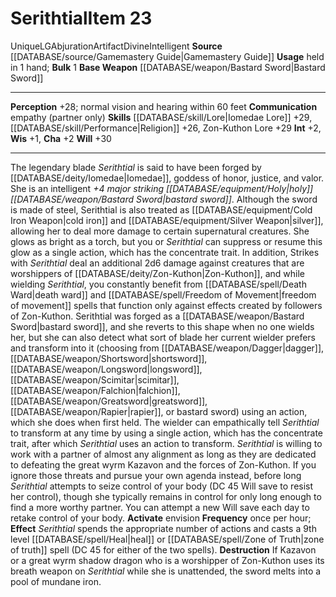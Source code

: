 ﻿---
ac: null
actions: null
alignment: LG
base_item: '[[DATABASE/weapon/Bastard Sword|Bastard Sword]]'
bulk: '1'
burrow_speed: null
climb_speed: null
damage: null
deity: null
duration: null
element: null
favored_weapon: null
fly_speed: null
fortitude: null
frequency: null
hands: null
hardness: null
hp: null
id: '618'
item_category: Artifacts
item_subcategory: null
land_speed: null
level: '23'
max_speed: null
name: Serithtial
onset: null
price: null
range: null
rarity: Unique
reflex: null
requirement: null
resistance: null
rus_type_level: null
saving_throw: null
school: Abjuration
size: null
source: '[[DATABASE/source/Gamemastery Guide|Gamemastery Guide]]'
spell: null
stage: null
subcategory: artifact
swim_speed: null
trait:
- '[[DATABASE/trait/Abjuration|Abjuration]]'
- '[[DATABASE/trait/Artifact|Artifact]]'
- '[[DATABASE/trait/Divine|Divine]]'
- '[[DATABASE/trait/Intelligent|Intelligent]]'
- '[[DATABASE/trait/Unique|Unique]]'
trigger: null
type: Item
usage: held in 1 hand
weapon_category: null
weapon_group: null
weapon_type: null

---
# Serithtial<span class="item-type">Item 23</span>

<span class="trait-unique item-trait">Unique</span><span class="trait-alignment item-trait">LG</span><span class="item-trait">Abjuration</span><span class="item-trait">Artifact</span><span class="item-trait">Divine</span><span class="item-trait">Intelligent</span>
**Source** [[DATABASE/source/Gamemastery Guide|Gamemastery Guide]]
**Usage** held in 1 hand; **Bulk** 1
**Base Weapon** [[DATABASE/weapon/Bastard Sword|Bastard Sword]]

---
**Perception** +28; normal vision and hearing within 60 feet
**Communication** empathy (partner only)
**Skills** [[DATABASE/skill/Lore|Iomedae Lore]] +29, [[DATABASE/skill/Performance|Religion]] +26, Zon-Kuthon Lore +29
**Int** +2, **Wis** +1, **Cha** +2
**Will** +30

---
The legendary blade _Serithtial_ is said to have been forged by [[DATABASE/deity/Iomedae|Iomedae]], goddess of honor, justice, and valor. She is an intelligent _+4 major striking [[DATABASE/equipment/Holy|holy]] [[DATABASE/weapon/Bastard Sword|bastard sword]]_. Although the sword is made of steel, Serithtial is also treated as [[DATABASE/equipment/Cold Iron Weapon|cold iron]] and [[DATABASE/equipment/Silver Weapon|silver]], allowing her to deal more damage to certain supernatural creatures. She glows as bright as a torch, but you or _Serithtial_ can suppress or resume this glow as a single action, which has the concentrate trait. In addition, Strikes with _Serithtial_ deal an additional 2d6 damage against creatures that are worshippers of [[DATABASE/deity/Zon-Kuthon|Zon-Kuthon]], and while wielding _Serithtial_, you constantly benefit from [[DATABASE/spell/Death Ward|death ward]] and [[DATABASE/spell/Freedom of Movement|freedom of movement]] spells that function only against effects created by followers of Zon-Kuthon.
 Serithtial was forged as a [[DATABASE/weapon/Bastard Sword|bastard sword]], and she reverts to this shape when no one wields her, but she can also detect what sort of blade her current wielder prefers and transform into it (choosing from [[DATABASE/weapon/Dagger|dagger]], [[DATABASE/weapon/Shortsword|shortsword]], [[DATABASE/weapon/Longsword|longsword]], [[DATABASE/weapon/Scimitar|scimitar]], [[DATABASE/weapon/Falchion|falchion]], [[DATABASE/weapon/Greatsword|greatsword]], [[DATABASE/weapon/Rapier|rapier]], or bastard sword) using an action, which she does when first held. The wielder can empathically tell _Serithtial_ to transform at any time by using a single action, which has the concentrate trait, after which _Serithtial_ uses an action to transform.
 _Serithtial_ is willing to work with a partner of almost any alignment as long as they are dedicated to defeating the great wyrm Kazavon and the forces of Zon-Kuthon. If you ignore those threats and pursue your own agenda instead, before long _Serithtial_ attempts to seize control of your body (DC 45 Will save to resist her control), though she typically remains in control for only long enough to find a more worthy partner. You can attempt a new Will save each day to retake control of your body.
**Activate** envision **Frequency** once per hour; **Effect** _Serithtial_ spends the appropriate number of actions and casts a 9th level [[DATABASE/spell/Heal|heal]] or [[DATABASE/spell/Zone of Truth|zone of truth]] spell (DC 45 for either of the two spells).
**Destruction** If Kazavon or a great wyrm shadow dragon who is a worshipper of Zon-Kuthon uses its breath weapon on _Serithtial_ while she is unattended, the sword melts into a pool of mundane iron.